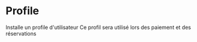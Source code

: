 # Profile

Installe un profile d'utilisateur
Ce profil sera utilisé lors des paiement et des réservations
